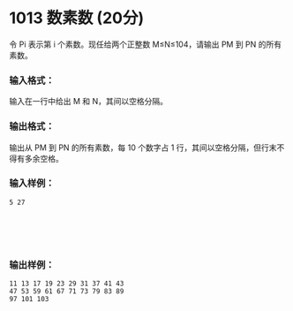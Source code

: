 # 1013 数素数 (20分)

令 Pi 表示第 i 个素数。现任给两个正整数 M≤N≤104，请输出 PM 到 PN 的所有素数。

### 输入格式：

输入在一行中给出 M 和 N，其间以空格分隔。

### 输出格式：

输出从 PM 到 PN 的所有素数，每 10 个数字占 1 行，其间以空格分隔，但行末不得有多余空格。

### 输入样例：

```in
5 27

      
        
      
    
```

### 输出样例：

```out
11 13 17 19 23 29 31 37 41 43
47 53 59 61 67 71 73 79 83 89
97 101 103
```